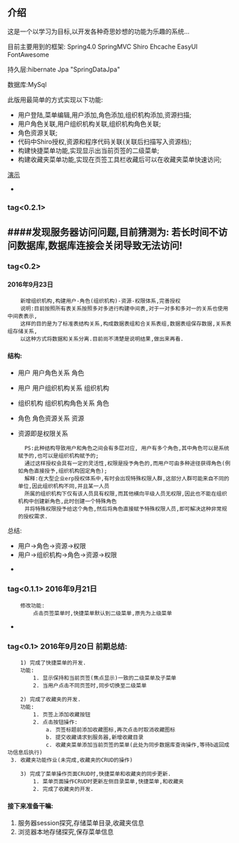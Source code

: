 
## 介绍

这是一个以学习为目标,以开发各种奇思妙想的功能为乐趣的系统...

目前主要用到的框架: Spring4.0 SpringMVC Shiro Ehcache EasyUI FontAwesome

持久层:hibernate Jpa "SpringDataJpa"

数据库:MySql

此版用最简单的方式实现以下功能:

+ 用户登陆,菜单编辑,用户添加,角色添加,组织机构添加,资源扫描;
+ 用户角色关联,用户组织机构关联,组织机构角色关联;
+ 角色资源关联;
+ 代码中Shiro授权,资源和程序代码关联(关联后扫描写入资源档);
+ 构建快捷菜单功能,实现显示出当前页签的二级菜单;
+ 构建收藏夹菜单功能,实现在页签工具栏收藏后可以在收藏夹菜单快速访问;

[演示](http://xmas.oschina.mopaasapp.com/home/)

-
### tag<0.2.1>
####发现服务器访问问题,目前猜测为:
		若长时间不访问数据库,数据库连接会关闭导致无法访问!
-
### tag<0.2> 
#### 2016年9月23日
		新增组织机构,构建用户-角色(组织机构)-资源-权限体系,完善授权
		说明:目前按照所有表关系按照多对多进行构建中间表,对于一对多和多对一的关系也使用中间表表示,
		这样的目的是为了标准表结构关系,构成数据表组和合关系表组,数据表组保存数据,关系表组存储关系,
		以这种方式将数据和关系分离.目前尚不清楚是说明结果,做出来再看.

#### 结构:
+ 用户 用户角色关系 角色 
+ 用户 用户组织机构关系 组织机构 
+ 组织机构 组织机构角色关系 角色
+ 角色 角色资源关系 资源
+ 资源即是权限关系

		PS:此种结构导致用户和角色之间会有多层对应, 用户有多个角色,其中角色可以是系统赋予的,也可以是组织机构赋予的;
		通过这样授权会具有一定的灵活性,权限是授予角色的,而用户可由多种途径获得角色(例如角色直接授予,组织机构固定角色);
		解释:在大型企业erp授权体系中,有时会出现特殊权限人群,这部分人群可能来自不同的单位,因此组织机构不同,并且某一人员
		所属的组织机构下仅有该人员具有权限,而其他横向平级人员无权限,因此也不能在组织机构中创建新角色,此时创建一个特殊角色
		并将特殊权限授予给这个角色,然后将角色直接赋予特殊权限人员,即可解决这种非常规的授权需求.

总结:
+ 用户->角色->资源->权限
+ 用户->组织机构->角色->资源->权限

-
### tag<0.1.1> 2016年9月21日 
		修改功能:
			点击页签菜单时,快捷菜单默认到二级菜单,原先为上级菜单
			
-
### tag<0.1> 2016年9月20日 前期总结:
		1) 完成了快捷菜单的开发.
		功能:
			1. 显示保持和当前页签(焦点显示)一致的二级菜单及子菜单
			2. 当用户点击不同页签时,同步切换至二级菜单
     
		2) 完成了收藏夹的开发.
		功能:
			1. 页签上添加收藏按钮
			2. 点击按钮操作:
				a. 页签标题前添加收藏图标,再次点击时取消收藏图标
				b. 提交收藏请求到服务器,新增收藏目录
				c. 收藏夹菜单添加当前页签的菜单(此处为同步数据库查询操作,等待b返回成功信息后执行)
     3. 收藏夹功能作业(未完成,收藏夹的CRUD的操作)
     
		3) 完成了菜单操作页面CRUD时,快捷菜单和收藏夹的同步更新.
			1. 菜单页面操作CRUD时更新左侧目录菜单,快捷菜单,和收藏夹
			2. 完成了收藏夹的开发.

#### 接下来准备干嘛:
   1. 服务器session探究,存储菜单目录,收藏夹信息
   2. 浏览器本地存储探究,保存菜单信息

